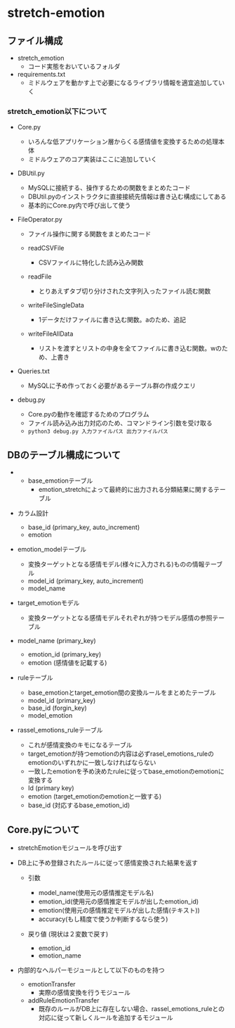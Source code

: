 # stretch-emotion

## ファイル構成
- stretch_emotion
  - コード実態をおいているフォルダ
- requirements.txt
  - ミドルウェアを動かす上で必要になるライブラリ情報を適宜追加していく

### stretch_emotion以下について
- Core.py
  - いろんな低アプリケーション層からくる感情値を変換するための処理本体
  - ミドルウェアのコア実装はここに追加していく

- DBUtil.py
  - MySQLに接続する、操作するための関数をまとめたコード
  - DBUtil.pyのインストラクタに直接接続先情報は書き込む構成にしてある
  - 基本的にCore.py内で呼び出して使う

- FileOperator.py
  - ファイル操作に関する関数をまとめたコード
  - readCSVFile 
    - CSVファイルに特化した読み込み関数
  - readFile
    - とりあえずタブ切り分けされた文字列入ったファイル読む関数
  - writeFileSingleData
    - 1データだけファイルに書き込む関数。aのため、追記

  - writeFileAllData
    - リストを渡すとリストの中身を全てファイルに書き込む関数。wのため、上書き

- Queries.txt
  - MySQLに予め作っておく必要があるテーブル群の作成クエリ

- debug.py
  - Core.pyの動作を確認するためのプログラム
  - ファイル読み込み出力対応のため、コマンドライン引数を受け取る
  - ```python3 debug.py 入力ファイルパス 出力ファイルパス```

## DBのテーブル構成について
- - base_emotionテーブル
    - emotion_stretchによって最終的に出力される分類結果に関するテーブル
- カラム設計
  - base_id (primary_key, auto_increment)
  - emotion

- emotion_modelテーブル
  - 変換ターゲットとなる感情モデル(様々に入力される)ものの情報テーブル
  - model_id (primary_key, auto_increment)
  - model_name

- target_emotionモデル
  - 変換ターゲットとなる感情モデルそれぞれが持つモデル感情の参照テーブル

- model_name (primary_key)
  - emotion_id (primary_key)
  - emotion (感情値を記載する)

- ruleテーブル
  - base_emotionとtarget_emotion間の変換ルールをまとめたテーブル
  - model_id (primary_key)
  - base_id (forgin_key)
  - model_emotion
- rassel_emotions_ruleテーブル
  - これが感情変換のキモになるテーブル
  - target_emotionが持つemotionの内容は必ずrasel_emotions_ruleのemotionのいずれかに一致しなければならない
  - 一致したemotionを予め決めたruleに従ってbase_emotionのemotionに変換する
  - Id (primary key)
  - emotion (target_emotionのemotionと一致する)
  - base_id (対応するbase_emotion_id)

## Core.pyについて
- stretchEmotionモジュールを呼び出す
- DB上に予め登録されたルールに従って感情変換された結果を返す
  - 引数
    - model_name(使用元の感情推定モデル名)
    - emotion_id(使用元の感情推定モデルが出したemotion_id)
    - emotion(使用元の感情推定モデルが出した感情(テキスト))
    - accuracy(もし精度で使うか判断するなら使う)

  - 戻り値 (現状は２変数で戻す)
    - emotion_id
    - emotion_name

- 内部的なヘルパーモジュールとして以下のものを持つ
  - emotionTransfer
    - 実際の感情変換を行うモジュール
  - addRuleEmotionTransfer
    - 既存のルールがDB上に存在しない場合、rassel_emotions_ruleとの対応に従って新しくルールを追加するモジュール
